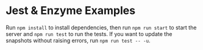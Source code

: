 # Jest & Enzyme Examples

Run `npm install` to install dependencies, then run `npm run start` to start the server and `npm run test` to run the tests.
If you want to update the snapshots without raising errors, run `npm run test -- -u`.
